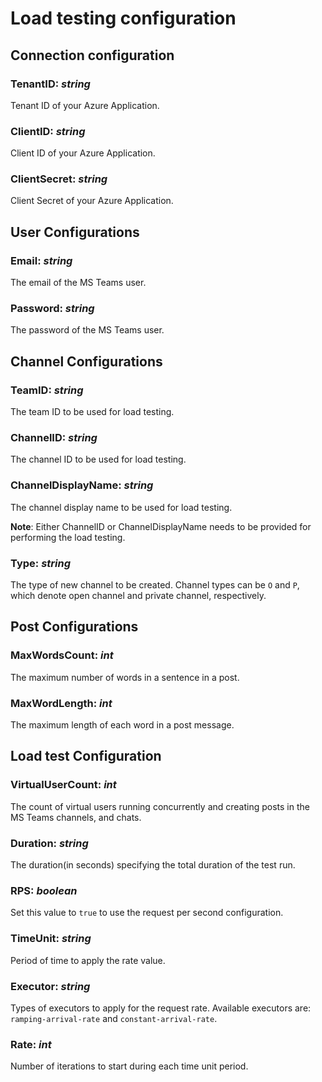 # Load testing configuration

## Connection configuration

### TenantID: *string*
Tenant ID of your Azure Application.

### ClientID: *string*
Client ID of your Azure Application.

### ClientSecret: *string*
Client Secret of your Azure Application.

## User Configurations

### Email: *string*
The email of the MS Teams user.

### Password: *string*
The password of the MS Teams user.

## Channel Configurations

### TeamID: *string*
The team ID to be used for load testing.

### ChannelID: *string*
The channel ID to be used for load testing.

### ChannelDisplayName: *string*
The channel display name to be used for load testing.

**Note**: Either ChannelID or ChannelDisplayName needs to be provided for performing the load testing.

### Type: *string*
The type of new channel to be created. Channel types can be `O` and `P`, which denote open channel and private channel, respectively.

## Post Configurations

### MaxWordsCount: *int*
The maximum number of words in a sentence in a post.

### MaxWordLength: *int*
The maximum length of each word in a post message.

## Load test Configuration

### VirtualUserCount: *int*
The count of virtual users running concurrently and creating posts in the MS Teams channels, and chats.

### Duration: *string*
The duration(in seconds) specifying the total duration of the test run.

### RPS: *boolean*
Set this value to `true` to use the request per second configuration.

### TimeUnit: *string*
Period of time to apply the rate value.

### Executor: *string*
Types of executors to apply for the request rate. Available executors are: `ramping-arrival-rate` and `constant-arrival-rate`.

### Rate: *int*
Number of iterations to start during each time unit period.
